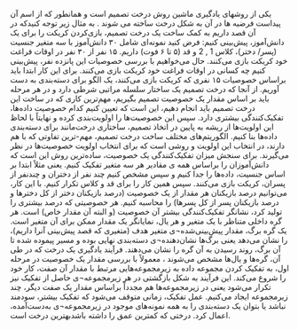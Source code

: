 یکی از روشهای یادگیری ماشین روش درخت تصمیم است و همانطور که از اسم آن پیداست فرضیه ها در آن به شکل درخت ساخته می شوند .
به مثال زیر توجه کنیدکه در آن قصد داریم به کمک ساخت یک درخت تصمیم، بازی‌کردن کریکت را برای یک دانش‌آموز، پیش‌بینی کنیم:
فرض کنید نمونه‌ای شامل ۳۰ دانش‌آموز با سه متغیر جنسیت (پسر/ دختر)، کلاس 1 , 2 و قد (۵ تا ۶ فوت) داریم. ۱۵ نفر از ۳۰ نفر در اوقات فراغت خود کریکت بازی می‌کنند. حال می‌خواهیم با بررسی خصوصیات این پانزده نفر، پیش‌بینی کنیم چه کسانی در اوقات فراغت خود کریکت بازی می‌کنند. برای این کار ابتدا باید براساس خصوصیات ۱۵ نفری که کریکت بازی می‌کنند، یک الگو برای دسته‌بندی به دست آوریم. از آنجا که درخت تصمیم یک ساختار سلسله مراتبی شرطی دارد  و در هر مرحله باید بر اساس مقدار یک خصوصیت تصمیم بگیریم، مهم‌ترین کاری که در ساخت این درخت تصمیم باید انجام دهیم، این است که تعیین کنیم کدام خصوصیت داده‌ها، تفکیک‌کنندگی بیشتری دارد. سپس این خصوصیت‌ها را اولویت‌بندی کرده و نهایتاً با لحاظ این اولویت‌ها از ریشه به پایین در اتخاذ تصمیم، ساختاری درخت‌مانند برای دسته‌بندی داده‌ها بنا کنیم. الگوریتم‌های مختلف ساخت درخت تصمیم، مهم-‌ترین تفاوتی که با هم دارند، در انتخاب این اولویت و روشی است که برای انتخاب اولویت خصوصیت‌ها در نظر می‌گیرند.
برای سنجش میزان تفکیک‌کنندگی یک خصوصیت، ساده‌ترین روش این است که دانش‌آموزان را براساس همه ی مقادیر هر سه متغیر تفکیک کنیم. یعنی مثلاً ابتدا بر اساس جنسیت، داده‌ها را جدا کنیم و سپس مشخص کنیم چند نفر از دختران و چندنفر از پسران، کریکت بازی می‌کنند. سپس همین کار را برای قد و کلاس تکرار کنیم. با این کار، می‌توانیم درصد بازیکنان هر مقدار از یک خصوصیت (درصد بازیکنان دختر از کل دختر‌ها و درصد بازیکنان پسر از کل پسر‌ها) را محاسبه کنیم. هر خصوصیتی که درصد بیشتری را تولید کرد، نشانگر تفکیک‌کنندگی بیشتر آن خصوصیت (و البته آن مقدار خاص) است.
هر گره داخلی متناظر با یک متغیر و هر یال، نمایانگر یک مقدار ممکن برای آن متغیر است. یک گره برگ، مقدار پیش‌بینی‌شده¬ی متغیر هدف (متغیری که قصد پیش‌بینی آنرا داریم)، را نشان می‌دهد یعنی برگ‌ها نشان‌دهنده¬ی دسته‌بندی نهایی بوده و مسیر پیموده شده تا آن برگ، روند رسیدن به آن گره را نشان می‌دهند.
فرآیند یادگیری یک درخت که در طی آن، گره‌ها و یال‌ها مشخص می‌شوند ، معمولاً با بررسی مقدار یک خصوصیت در مرحله اول، به تفکیک کردن مجموعه داده به زیرمجموعه‌هایی مرتبط با مقدار آن صفت، کار خود را شروع می‌کند. این فرآیند به شکل بازگشتی در هر زیرمجموعه¬ی حاصل از تفکیک نیز تکرار می‌شود یعنی در زیرمجموعه‌ها هم مجدداً براساس مقدار یک صفت دیگر، چند زیرمجموعه ایجاد می‌کنیم. عمل تفکیک، زمانی متوقف می‌شود که تفکیک بیشتر، سودمند نباشد یا بتوان یک دسته‌بندی را به همه نمونه‌های موجود در زیرمجموعه¬ی به‌دست‌آمده، اعمال کرد. درختی که کمترین عمق را داشته باشدبهترین درخت است. 
